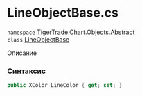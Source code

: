 
# LineObjectBase.cs
`namespace` [TigerTrade.Chart](../../../TigerTrade.Chart.md).[Objects](../../../TigerTrade.Chart/Objects.md).[Abstract](../../../TigerTrade.Chart/Objects/Abstract.md)  
    `class` [LineObjectBase](../../LineObjectBase.cs.md)

Описание

### Синтаксис
```csharp
public XColor LineColor { get; set; }
```
